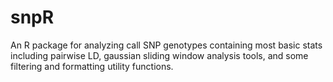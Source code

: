 # snpR
An R package for analyzing call SNP genotypes containing most basic stats including pairwise LD, gaussian sliding window analysis tools, and some filtering and formatting utility functions.
